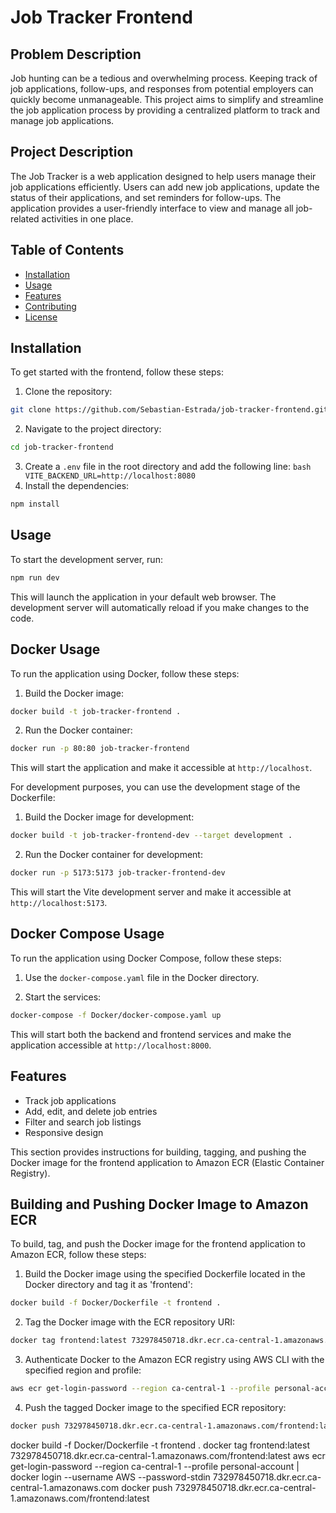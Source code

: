 # Job Tracker Frontend

## Problem Description

Job hunting can be a tedious and overwhelming process. Keeping track of job applications, follow-ups, and responses from potential employers can quickly become unmanageable. This project aims to simplify and streamline the job application process by providing a centralized platform to track and manage job applications.

## Project Description

The Job Tracker is a web application designed to help users manage their job applications efficiently. Users can add new job applications, update the status of their applications, and set reminders for follow-ups. The application provides a user-friendly interface to view and manage all job-related activities in one place.

## Table of Contents

- [Installation](#installation)
- [Usage](#usage)
- [Features](#features)
- [Contributing](#contributing)
- [License](#license)

## Installation

To get started with the frontend, follow these steps:

1. Clone the repository:
  ```bash
  git clone https://github.com/Sebastian-Estrada/job-tracker-frontend.git
  ```
2. Navigate to the project directory:
  ```bash
  cd job-tracker-frontend
  ```
  3. Create a `.env` file in the root directory and add the following line:
    ```bash
    VITE_BACKEND_URL=http://localhost:8080
    ```
4. Install the dependencies:
  ```bash
  npm install
  ```

## Usage

To start the development server, run:
```bash
npm run dev
```
This will launch the application in your default web browser. The development server will automatically reload if you make changes to the code.

## Docker Usage

To run the application using Docker, follow these steps:

1. Build the Docker image:
  ```bash
  docker build -t job-tracker-frontend .
  ```

2. Run the Docker container:
  ```bash
  docker run -p 80:80 job-tracker-frontend
  ```

This will start the application and make it accessible at `http://localhost`.

For development purposes, you can use the development stage of the Dockerfile:

1. Build the Docker image for development:
  ```bash
  docker build -t job-tracker-frontend-dev --target development .
  ```

2. Run the Docker container for development:
  ```bash
  docker run -p 5173:5173 job-tracker-frontend-dev
  ```

This will start the Vite development server and make it accessible at `http://localhost:5173`.

## Docker Compose Usage

To run the application using Docker Compose, follow these steps:

1. Use the `docker-compose.yaml` file in the Docker directory.

2. Start the services:
  ```bash
  docker-compose -f Docker/docker-compose.yaml up
  ```

This will start both the backend and frontend services and make the application accessible at `http://localhost:8000`.

## Features

- Track job applications
- Add, edit, and delete job entries
- Filter and search job listings
- Responsive design


This section provides instructions for building, tagging, and pushing the Docker image for the frontend application to Amazon ECR (Elastic Container Registry).
## Building and Pushing Docker Image to Amazon ECR

To build, tag, and push the Docker image for the frontend application to Amazon ECR, follow these steps:

1. Build the Docker image using the specified Dockerfile located in the Docker directory and tag it as 'frontend':
  ```bash
  docker build -f Docker/Dockerfile -t frontend .
  ```

2. Tag the Docker image with the ECR repository URI:
  ```bash
  docker tag frontend:latest 732978450718.dkr.ecr.ca-central-1.amazonaws.com/frontend:latest
  ```

3. Authenticate Docker to the Amazon ECR registry using AWS CLI with the specified region and profile:
  ```bash
  aws ecr get-login-password --region ca-central-1 --profile personal-account | docker login --username AWS --password-stdin 732978450718.dkr.ecr.ca-central-1.amazonaws.com
  ```

4. Push the tagged Docker image to the specified ECR repository:
  ```bash
  docker push 732978450718.dkr.ecr.ca-central-1.amazonaws.com/frontend:latest
  ```

docker build -f Docker/Dockerfile -t frontend .
docker tag frontend:latest 732978450718.dkr.ecr.ca-central-1.amazonaws.com/frontend:latest
aws ecr get-login-password --region ca-central-1 --profile personal-account | docker login --username AWS --password-stdin 732978450718.dkr.ecr.ca-central-1.amazonaws.com
docker push 732978450718.dkr.ecr.ca-central-1.amazonaws.com/frontend:latest